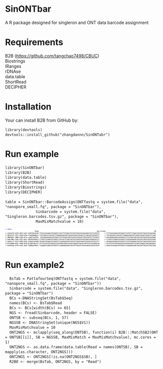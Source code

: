 # SinONTbar
A R package designed for singleron and ONT data barcode assignment

# Requirements
B2B (https://github.com/tangchao7498/CBUC) \
Biostrings \
IRanges \
rDNAse \
data.table \
ShortRead \
DECIPHER

# Installation
Your can install B2B from GitHub by:

```
library(devtools)
devtools::install_github("zhangdannn/SinONTabr")
```

# Run example
```
library(SinONTbar)
library(B2B)
library(data.table)
library(ShortRead)
library(Biostrings)
library(DECIPHER)

table = SinONTbar::BarcodeAssign(ONTfastq = system.file("data", "nanopore_small.fq", package = "SinONTbar"),
              Sinbarcode = system.file("data", "Singleron.barcodes.tsv.gz", package = "SinONTbar"),
              MaxMisMatchvalue = 10)
```
![image](./result.png)


# Run example2

```
  BsTab = PattafourSeq(ONTfastq = system.file("data", "nanopore_small.fq", package = "SinONTbar"))
  Sinbarcode = system.file("data", "Singleron.barcodes.tsv.gz", package = "SinONTbar")
  BCs <-DNAStringSet(BsTab$Seq)
  names(BCs) <- BsTab$Read
  BCs <- BCs[width(BCs) >= 65]
  NGS <- fread(Sinbarcode, header = FALSE)
  ONTSB <- subseq(BCs, 1, 57)
  NGSSB <- DNAStringSet(unique(NGS$V1))
  MaxMisMatchvalue = 10
  ONT2NGS <- mclapply(seq_along(ONTSB), function(i) B2B:::MatchSB2(ONT = ONTSB[[i]], SB = NGSSB, MaxMisMatch = MaxMisMatchvalue), mc.cores = 1)
  ONT2NGS <- as.data.frame(data.table(Read = names(ONTSB), SB = mapply(as.character, ONT2NGS)))
  ONT2NGS <- ONT2NGS[!is.na(ONT2NGS$SB), ]
  R2B0 <- merge(BsTab, ONT2NGS, by = "Read")
  ```
